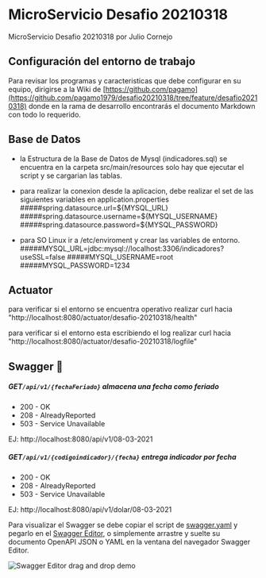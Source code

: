 # MicroServicio Desafio 20210318

MicroServicio Desafio 20210318 por Julio Cornejo

## Configuración del entorno de trabajo

Para revisar los programas y caracteristicas que debe configurar en su equipo, dirigirse a la Wiki de [https://github.com/pagamo](https://github.com/pagamo1979/desafio20210318/tree/feature/desafio20210318) donde en la rama de desarrollo encontrarás el documento Markdown con todo lo requerido.

## Base de Datos
 - la Estructura de la Base de Datos de Mysql (indicadores.sql) se encuentra en la carpeta src/main/resources solo hay que ejecutar el script y se cargarian las tablas.

 - para realizar la conexion desde la aplicacion, debe realizar el set de las siguientes variables en application.properties
#####spring.datasource.url=${MYSQL_URL}
#####spring.datasource.username=${MYSQL_USERNAME}
#####spring.datasource.password=${MYSQL_PASSWORD}

 - para SO Linux ir a /etc/enviroment y crear las variables de entorno.
#####MYSQL_URL=jdbc:mysql://localhost:3306/indicadores?useSSL=false
#####MYSQL_USERNAME=root
#####MYSQL_PASSWORD=1234

## Actuator
para verificar si el entorno se encuentra operativo realizar curl hacia "http://localhost:8080/actuator/desafio-20210318/health"

para verificar si el entorno esta escribiendo el log realizar curl hacia "http://localhost:8080/actuator/desafio-20210318/logfile"

## Swagger 🏁

##### GET`/api/v1/{fechaFeriado}` almacena una fecha como feriado

- 200 - OK
- 208 - AlreadyReported
- 503 - Service Unavailable

EJ: http://localhost:8080/api/v1/08-03-2021

##### GET`/api/v1/{codigoindicador}/{fecha}` entrega indicador por fecha

- 200 - OK
- 208 - AlreadyReported
- 503 - Service Unavailable

EJ: http://localhost:8080/api/v1/dolar/08-03-2021

Para visualizar el Swagger se debe copiar el script de [swagger.yaml](./swagger/swagger-valida-otp.yaml) y pegarlo en el [Swagger Editor](https://editor.swagger.io/), o simplemente arrastre y suelte su documento OpenAPI JSON o YAML en la ventana del navegador Swagger Editor.

![Swagger Editor drag and drop demo](./swagger/drag-and-drop.gif)
